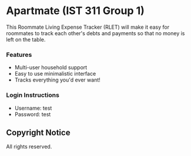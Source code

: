 # Apartmate (IST 311 Group 1)
This Roommate Living Expense Tracker (RLET) will make it easy for roommates to track each other's debts and payments so that no money is left on the table.


### Features
* Multi-user household support
* Easy to use minimalistic interface
* Tracks everything you'd ever want!
### Login Instructions
* Username: test
* Password: test

## Copyright Notice
All rights reserved.
